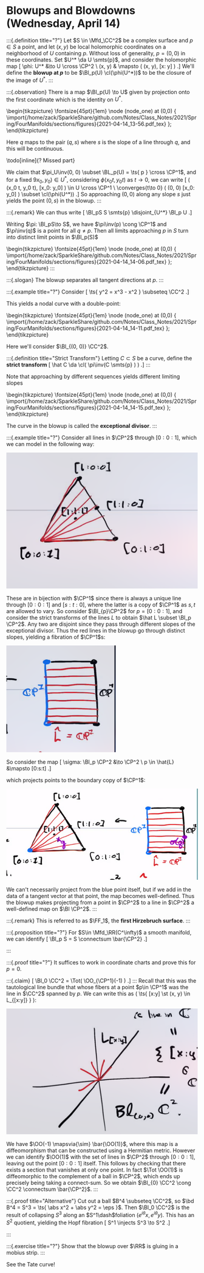 # Blowups and Blowdowns (Wednesday, April 14)


:::{.definition title="?"}
Let $S \in \Mfd_\CC^2$ be a complex surface and $p\in S$ a point, and let $(x, y)$ be local holomorphic coordinates on a neighborhood of $U$ containing $p$.
Without loss of generality, $p = (0, 0)$ in these coordinates.
Set $U^* \da U \smts{p}$, and consider the holomorphic map 
\[
\phi: U^* &\to U \cross \CP^2 \\
(x, y) & \mapsto ( (x, y), [x: y] )
.\]
We'll define the **blowup at $p$** to be $\Bl_p(U) \cl(\phi(U^*))$ to be the closure of the image of $U^*$.
:::


:::{.observation}
There is a map $\Bl_p(U) \to U$ given by projection onto the first coordinate which is the identity on $U^*$.


\begin{tikzpicture}
\fontsize{45pt}{1em} 
\node (node_one) at (0,0) { \import{/home/zack/SparkleShare/github.com/Notes/Class_Notes/2021/Spring/FourManifolds/sections/figures}{2021-04-14_13-56.pdf_tex} };
\end{tikzpicture}

Here $q$ maps to the pair $(q, s)$ where $s$ is the slope of a line through $q$, and this will be continuous.

\todo[inline]{? Missed part}

We claim that $\pi_U\inv(0, 0) \subset \BL_p(U) = \ts{ p } \cross \CP^1$, and for a fixed $9x_0, y_0) \in U^*$, considering $\phi(x_0 t, y_0 t)$ as $t\to 0$, we can write
\[
( (x_0 t, y_0 t), [x_0: y_0] ) \in U \cross \CP^1 \\
\converges{t\to 0} ( (0, 0) [x_0: y_0] ) \subset \cl(\phi(U^*))
.\]
So approaching $(0, 0)$ along any slope $s$ just yields the point $(0, s)$ in the blowup.
:::


:::{.remark}
We can thus write
\[
\Bl_pS S \smts{p} \disjoint_{U^*} \Bl_p U
.\]

Writing $\pi: \Bl_pS\to S$, we have $\pi\inv(p) \cong \CP^1$ and $\pi\inv(q)$ is a point for all $q\neq p$.
Then all limits approaching $p$ in $S$ turn into distinct limit points in $\Bl_p(S)$

\begin{tikzpicture}
\fontsize{45pt}{1em} 
\node (node_one) at (0,0) { \import{/home/zack/SparkleShare/github.com/Notes/Class_Notes/2021/Spring/FourManifolds/sections/figures}{2021-04-14_14-06.pdf_tex} };
\end{tikzpicture}
:::

:::{.slogan}
The blowup separates all tangent directions at $p$.
:::


:::{.example title="?"}
Consider
\[
\ts{ y^2 = x^3 - x^2 } \subseteq \CC^2
.\]

This yields a nodal curve with a double-point:

\begin{tikzpicture}
\fontsize{45pt}{1em} 
\node (node_one) at (0,0) { \import{/home/zack/SparkleShare/github.com/Notes/Class_Notes/2021/Spring/FourManifolds/sections/figures}{2021-04-14_14-11.pdf_tex} };
\end{tikzpicture}

Here we'll consider $\Bl_{(0, 0)} \CC^2$.


:::{.definition title="Strict Transform"}
Letting $C \subset S$ be a curve, define the **strict transform**
\[
\hat C \da \cl( \pi\inv(C \smts{p} ) )
.\]
:::

Note that approaching by different sequences yields different limiting slopes

\begin{tikzpicture}
\fontsize{45pt}{1em} 
\node (node_one) at (0,0) { \import{/home/zack/SparkleShare/github.com/Notes/Class_Notes/2021/Spring/FourManifolds/sections/figures}{2021-04-14_14-15.pdf_tex} };
\end{tikzpicture}

The curve in the blowup is called the **exceptional divisor**.
:::

:::{.example title="?"}
Consider all lines in $\CP^2$ through $[0:0:1]$, which we can model in the following way:

![image_2021-04-14-14-18-15](figures/image_2021-04-14-14-18-15.png)

These are in bijection with $\CP^1$ since there is always a unique line through $[0:0:1]$ and $[s:t:0]$, where the latter is a copy of $\CP^1$ as $s,t$ are allowed to vary.
So consider $\Bl_{p}\CP^2$ for $p=[0:0:1]$, and consider the strict transforms of the lines $L$ to obtain $\hat L \subset \Bl_p \CP^2$.
Any two are disjoint since they pass through different slopes of the exceptional divisor.
Thus the red lines in the blowup go through distinct slopes, yielding a fibration of $\CP^1$s:

![image_2021-04-14-14-24-31](figures/image_2021-04-14-14-24-31.png)


So consider the map
\[
\sigma: \Bl_p \CP^2 &\to \CP^2 \\
p \in \hat{L} &\mapsto [0:s:t]
.\]

which projects points to the boundary copy of $\CP^1$:

![](figures/image_2021-04-14-14-25-44.png)

We can't necessarily project from the blue point itself, but if we add in the data of a tangent vector at that point, the map becomes well-defined.
Thus the blowup makes projecting from a point in $\CP^2$ to a line in $\CP^2$ a well-defined map on $\Bl \CP^2$.
:::

:::{.remark}
This is referred to as $\FF_1$, the **first Hirzebruch surface**.
:::


:::{.proposition title="?"}
For $S\in \Mfd_\RR(C^\infty)$ a smooth manifold, we can identify
\[
\Bl_p S = S \connectsum \bar{\CP^2}
.\]

:::


:::{.proof title="?"}
It suffices to work in coordinate charts and prove this for $p=0$.


:::{.claim}
\[
\Bl_0 \CC^2 = \Tot( \OO_{\CP^1}(-1) )
.\]
:::
Recall that this was the tautological line bundle that whose fibers at a point $p\in \CP^1$ was the line in $\CC^2$ spanned by $p$.
We can write this as \( \ts{ [x:y] \st (x, y) \in L_{[x:y]} } \):

![image_2021-04-14-14-32-58](figures/image_2021-04-14-14-32-58.png)

We have $\OO(-1) \mapsvia{\sim} \bar{\OO(1)}$, where this map is a diffeomorphism that can be constructed using a Hermitian metric.
However we can identify $\OO(1)$ with the set of lines in $\CP^2$ through $[0:0:1]$, leaving out the point $[0:0:1]$ itself.
This follows by checking that there exists a section that vanishes at only one point.
In fact $\Tot \OO(1)$ is diffeomorphic to the complement of a ball in $\CP^2$, which ends up precisely being taking a connect-sum.
So we obtain $\Bl_{0} \CC^2 \cong \CC^2 \connectsum \bar{\CP^2}$.
:::


:::{.proof title="Alternative"}
Cut out a ball $B^4 \subseteq \CC^2$, so $\bd B^4 = S^3 = \ts{ \abs x^2 + \abs y^2 = \eps }$.
Then $\Bl_0 \CC^2$ is the result of collapsing $S^3$ along an $S^1\dash$foliation $(e^{i\theta} x, e^{i\theta}y)$.
This has an $S^2$ quotient, yielding the Hopf fibration
\[
S^1 \injects S^3 \to S^2
.\]


:::


:::{.exercise title="?"}
Show that the blowup over $\RR$ is gluing in a mobius strip.
:::


See the Tate curve!








